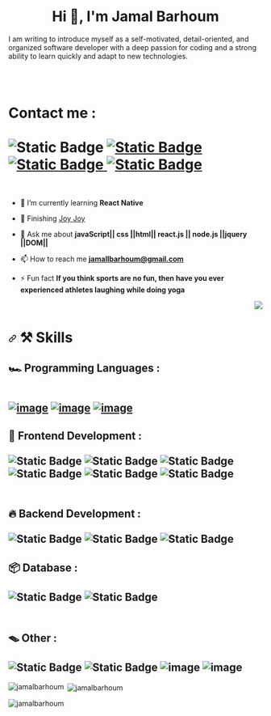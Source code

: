 <h1 align="center">Hi 👋, I'm Jamal Barhoum
<br/>
</h1>
  <P> I am writing to introduce myself as a self-motivated, detail-oriented, and organized software developer with a deep passion for coding and a strong ability to learn quickly and adapt to new technologies.</P>
  <br/>
  <br/>
<h1 align="start">Contact me :
  <br/>
  <br/>
<img alt="Static Badge" src="https://img.shields.io/badge/gmail-%23A52A2A?style=for-the-badge&logo=gmail&logoColor=%23fff">


<a href="https://www.linkedin.com/in/jamal-barhoum/"> 
<img alt="Static Badge" src="https://img.shields.io/badge/Linkedin-%230066b2?style=for-the-badge&logo=Linkedin&logoColor=%23fff">
</a>

  <a href="https://web.facebook.com/jamal.barhom/">
  <img alt="Static Badge" src="https://img.shields.io/badge/Facebook-blue?style=for-the-badge&logo=Facebook&logoColor=%23fff" data-canonical-src="https://web.facebook.com/jamal.barhom/">  
  </a>
  <a href="https://www.instagram.com/xalbedawi/">
     <img alt="Static Badge" src="https://img.shields.io/badge/Instagram-%23DE3163?style=for-the-badge&logo=Instagram&logoColor=%23fff">
    
  </a>
  <br/>
</h1>
        <br/>



  
<div  align="start"> 
  
- 🌱 I’m currently learning **React Native**

- 🔭 Finishing [Joy Joy](https://github.com/C9-jamalbarhoum/MERAKI_Academy_Project_4)

- 💬 Ask me about **javaScript|| css ||html|| react.js || node.js ||jquery ||DOM||**

- 📫 How to reach me **jamallbarhoum@gmail.com**

- ⚡ Fun fact **If you think sports are no fun, then have you ever experienced athletes laughing while doing yoga**
</div>

   <div align="end">
   <img  src="https://media3.giphy.com/media/v1.Y2lkPTc5MGI3NjExaGYyamIxNmFnNHZxY2RlaWF3emY0dXFoazlpYmUwdDU5MTA4ODk5aSZlcD12MV9pbnRlcm5hbF9naWZfYnlfaWQmY3Q9Zw/qgQUggAC3Pfv687qPC/giphy.gif"></img> 
  </div>

<h1 dir="auto"><a id="user-content-️-skills" class="anchor" aria-hidden="true" tabindex="-1" href="#️-skills"><svg class="octicon octicon-link" viewBox="0 0 16 16" version="1.1" width="16" height="16" aria-hidden="true"><path d="m7.775 3.275 1.25-1.25a3.5 3.5 0 1 1 4.95 4.95l-2.5 2.5a3.5 3.5 0 0 1-4.95 0 .751.751 0 0 1 .018-1.042.751.751 0 0 1 1.042-.018 1.998 1.998 0 0 0 2.83 0l2.5-2.5a2.002 2.002 0 0 0-2.83-2.83l-1.25 1.25a.751.751 0 0 1-1.042-.018.751.751 0 0 1-.018-1.042Zm-4.69 9.64a1.998 1.998 0 0 0 2.83 0l1.25-1.25a.751.751 0 0 1 1.042.018.751.751 0 0 1 .018 1.042l-1.25 1.25a3.5 3.5 0 1 1-4.95-4.95l2.5-2.5a3.5 3.5 0 0 1 4.95 0 .751.751 0 0 1-.018 1.042.751.751 0 0 1-1.042.018 1.998 1.998 0 0 0-2.83 0l-2.5 2.5a1.998 1.998 0 0 0 0 2.83Z"></path></svg></a>
  ⚒️ Skills</h1>
  <h2 align="start">🏎️ Programming Languages :
<br/>
<br/>
    <div dir="auto">
<p dir="auto"><a target="_blank" rel="noopener noreferrer nofollow" href="https://camo.githubusercontent.com/77a94341662845d3740986b84d8219c0fd4a0a9e4af8e5411c24cec0faee2129/68747470733a2f2f696d672e736869656c64732e696f2f62616467652f4a6176615363726970742d3332333333303f7374796c653d666f722d7468652d6261646765266c6f676f3d6a617661736372697074266c6f676f436f6c6f723d463744463145"><img src="https://camo.githubusercontent.com/77a94341662845d3740986b84d8219c0fd4a0a9e4af8e5411c24cec0faee2129/68747470733a2f2f696d672e736869656c64732e696f2f62616467652f4a6176615363726970742d3332333333303f7374796c653d666f722d7468652d6261646765266c6f676f3d6a617661736372697074266c6f676f436f6c6f723d463744463145" alt="image" data-canonical-src="https://img.shields.io/badge/JavaScript-323330?style=for-the-badge&amp;logo=javascript&amp;logoColor=F7DF1E" style="max-width: 100%;"></a>
<a target="_blank" rel="noopener noreferrer nofollow" href="https://camo.githubusercontent.com/bfe6a48836e87b13a16f1f56f88fee428475c2ac29247992ec9b8bcc7154f881/68747470733a2f2f696d672e736869656c64732e696f2f62616467652f48544d4c352d4533344632363f7374796c653d666f722d7468652d6261646765266c6f676f3d68746d6c35266c6f676f436f6c6f723d7768697465"><img src="https://camo.githubusercontent.com/bfe6a48836e87b13a16f1f56f88fee428475c2ac29247992ec9b8bcc7154f881/68747470733a2f2f696d672e736869656c64732e696f2f62616467652f48544d4c352d4533344632363f7374796c653d666f722d7468652d6261646765266c6f676f3d68746d6c35266c6f676f436f6c6f723d7768697465" alt="image" data-canonical-src="https://img.shields.io/badge/HTML5-E34F26?style=for-the-badge&amp;logo=html5&amp;logoColor=white" style="max-width: 100%;"></a>
<a target="_blank" rel="noopener noreferrer nofollow" href="https://camo.githubusercontent.com/472c222e8f240a48ae51cd9b082a1b857be809dcd851a25150890c2da50c13a5/68747470733a2f2f696d672e736869656c64732e696f2f62616467652f435353332d3135373242363f7374796c653d666f722d7468652d6261646765266c6f676f3d63737333266c6f676f436f6c6f723d7768697465"><img src="https://camo.githubusercontent.com/472c222e8f240a48ae51cd9b082a1b857be809dcd851a25150890c2da50c13a5/68747470733a2f2f696d672e736869656c64732e696f2f62616467652f435353332d3135373242363f7374796c653d666f722d7468652d6261646765266c6f676f3d63737333266c6f676f436f6c6f723d7768697465" alt="image" data-canonical-src="https://img.shields.io/badge/CSS3-1572B6?style=for-the-badge&amp;logo=css3&amp;logoColor=white" style="max-width: 100%;"></a></p>
</div>


</h2>
      <h2>🌋 Frontend Development :

  <br/>
  <br/>
      <img alt="Static Badge" src="https://img.shields.io/badge/react.js-black?style=for-the-badge&logo=react">
      <img alt="Static Badge" src="https://img.shields.io/badge/React_Router-%239e1b32?style=for-the-badge&logo=ReactRouter&logoColor=%23fff">
<img alt="Static Badge" src="https://img.shields.io/badge/jquery-%230066b2?style=for-the-badge&logo=jquery">
<img alt="Static Badge" src="https://img.shields.io/badge/css-%230066b2?style=for-the-badge&logo=Css3&logoColor=%23fff">
<img alt="Static Badge" src="https://img.shields.io/badge/bootstrap-%237B68EE?style=for-the-badge&logo=bootstrap&logoColor=%23fff">
<img alt="Static Badge" src="https://img.shields.io/badge/redux-%2300538C?style=for-the-badge&logo=redux&logoColor=%23fff">

  <br/>
  <br/>
    
<h2>🔥 Backend Development :
  <br/>
  <br/>
  <img alt="Static Badge" src="https://img.shields.io/badge/node.js-%23006A4E?style=for-the-badge&logo=node.js&logoColor=%23fff">
<img alt="Static Badge" src="https://img.shields.io/badge/express-black?style=for-the-badge&logo=express&logoColor=%23fff">
<img alt="Static Badge" src="https://img.shields.io/badge/json-%23A9BA9D?style=for-the-badge&logo=json&logoColor=%23fff">

</h2>
<h2>
  📦 Database :
  <br/>
  <br/>
  <img alt="Static Badge" src="https://img.shields.io/badge/mongodb-%2300573F?style=for-the-badge&logo=mongodb&logoColor=%23fff">
<img alt="Static Badge" src="https://img.shields.io/badge/postgresql-%23318CE7?style=for-the-badge&logo=postgresql&logoColor=%23fff">
  <br/>
  <br/>
</h2>
<h2>
  🪤 Other :
   <br/>
  <br/>
<img alt="Static Badge" src="https://img.shields.io/badge/git-%23E25822?style=for-the-badge&logo=git&logoColor=%23fff">
<img alt="Static Badge" src="https://img.shields.io/badge/postman-%23FF4500?style=for-the-badge&logo=postman&logoColor=%23fff">
<img src="https://camo.githubusercontent.com/5f4b3a404262bffa544a0298b3ea46b86c13ee1d083b6321de7f3c6fc1ff7932/68747470733a2f2f696d672e736869656c64732e696f2f62616467652f4a57542d3030303030303f7374796c653d666f722d7468652d6261646765266c6f676f3d4a534f4e253230776562253230746f6b656e73266c6f676f436f6c6f723d7768697465" alt="image" data-canonical-src="https://img.shields.io/badge/JWT-000000?style=for-the-badge&amp;logo=JSON%20web%20tokens&amp;logoColor=white" style="max-width: 100%;">
<img src="https://camo.githubusercontent.com/fcf9f1ae7ca5c1edecf6711a7cde16c8ffc7d8449714c3c81da40df526b72eaa/68747470733a2f2f696d672e736869656c64732e696f2f62616467652f5653436f64652d3030373844343f7374796c653d666f722d7468652d6261646765266c6f676f3d76697375616c25323073747564696f253230636f6465266c6f676f436f6c6f723d7768697465" alt="image" data-canonical-src="https://img.shields.io/badge/VSCode-0078D4?style=for-the-badge&amp;logo=visual%20studio%20code&amp;logoColor=white" style="max-width: 100%;">
  
</h2>
<p><img align="left" src="https://github-readme-stats.vercel.app/api/top-langs?username=jamalbarhoum&show_icons=true&locale=en&layout=compact" alt="jamalbarhoum" /></p>

<p>&nbsp;<img align="center" src="https://github-readme-stats.vercel.app/api?username=jamalbarhoum&show_icons=true&locale=en" alt="jamalbarhoum" /></p>

<p><img align="center" src="https://github-readme-streak-stats.herokuapp.com/?user=jamalbarhoum&" alt="jamalbarhoum" /></p>
